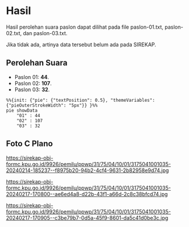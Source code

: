 # Hasil

Hasil perolehan suara paslon dapat dilihat pada file paslon-01.txt, paslon-02.txt, dan paslon-03.txt.

Jika tidak ada, artinya data tersebut belum ada pada SIREKAP.

## Perolehan Suara

 * Paslon 01: **44**.
 * Paslon 02: **107**.
 * Paslon 03: **32**.

```mermaid
%%{init: {"pie": {"textPosition": 0.5}, "themeVariables": {"pieOuterStrokeWidth": "5px"}} }%%
pie showData
    "01" : 44
    "02" : 107
    "03" : 32
```
## Foto C Plano

https://sirekap-obj-formc.kpu.go.id/9926/pemilu/ppwp/31/75/04/10/01/3175041001035-20240214-185237--f8975b20-94b2-4cf4-9631-2b82958e9d74.jpg

https://sirekap-obj-formc.kpu.go.id/9926/pemilu/ppwp/31/75/04/10/01/3175041001035-20240217-170800--ae6ed4a8-d22b-43f1-a66d-2c8c38bfcd74.jpg

https://sirekap-obj-formc.kpu.go.id/9926/pemilu/ppwp/31/75/04/10/01/3175041001035-20240217-170905--c3be79b7-0d5a-45f9-8601-da5c41d0be3c.jpg
